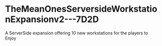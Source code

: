 # TheMeanOnesServersideWorkstationExpansionv2---7D2D
A ServerSide expansion offering 10 new workstations for the players to Enjoy
